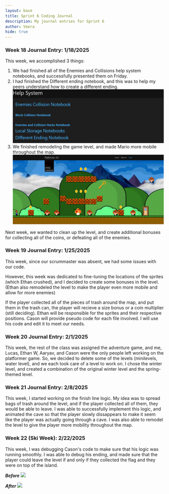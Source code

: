 ```yaml
---
layout: base
title: Sprint 6 Coding Journal
description: My journal entries for Sprint 6
author: Veera
hide: true
---
```


### Week 18 Journal Entry: 1/18/2025

This week, we accomplished 3 things:

1. We had finished all of the Enemies and Collisions help system notebooks, and successfully presented them on Friday.
2. I had finished the Different ending notebook, and this was to help my peers understand how to create a different ending.
![](helpsystem.png)
3. We finished remodeling the game level, and made Mario more mobile throughout the map. 
![](firstlevel.png)


Next week, we wanted to clean up the level, and create additional bonuses for collecting all of the coins, or defeating all of the enemies. 

### Week 19 Journal Entry: 1/25/2025

This week, since our scrummaster was absent, we had some issues with our code. 

However, this week was dedicated to fine-tuning the locations of the sprites (which Ethan crushed), and I decided to create some
bonuses in the level. (Ethan also remodeled the level to make the player even more mobile and allow for more enemies)

If the player collected all of the pieces of trash around the map, and put them in the trash can, the player 
will recieve a size bonus or a coin multiplier (still deciding). Ethan will be responsible for the sprites and their respective positions. 
Cason will provide pseudo code for each file involved. I will use his code and edit it to meet our needs.

### Week 20 Journal Entry: 2/1/2025

This week, the rest of the class was assigned the adventure game, and me, Lucas, Ethan W, Aaryav, and Cason were the only 
people left working on the platformer game. So, we decided to delete some of the levels (minilevels, water level), and we each
took care of a level to work on. I chose the winter level, and created a combination of the original winter level and the
spring-themed level. 

### Week 21 Journal Entry: 2/8/2025

This week, I started working on the finish line logic. My idea was to spread bags of trash around the level, and if the player
collected all of them, they would be able to leave. I was able to successfully implement this logic, and animated the cave so that the player
slowly dissappears to make it seem like the player was actually going through a cave. I was also able to remodel the level to give the player 
more mobility throughout the map. 

### Week 22 (Ski Week): 2/22/2025

This week, I was debugging Cason's code to make sure that his logic was running
smoothly. I was able to debug his ending, and made sure that the player could 
leave the level if and only if they collected the flag and they were on top of the island. 

***Before***
![](image.png)

***After***
![](image.png)